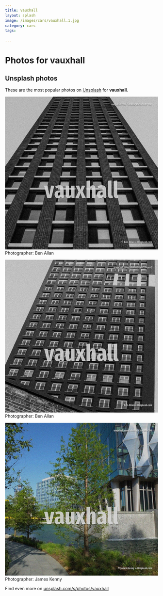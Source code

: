 ```yaml
---
title: vauxhall
layout: splash
image: /images/cars/vauxhall.1.jpg
category: cars
tags:

---
```

# Photos for vauxhall
 
## Unsplash photos
These are the most popular photos on [Unsplash](https://unsplash.com) for **vauxhall**.
 
![vauxhall](/images/cars/vauxhall.1.jpg)
Photographer:  Ben Allan
 
![vauxhall](/images/cars/vauxhall.2.jpg)
Photographer:  Ben Allan
 
![vauxhall](/images/cars/vauxhall.3.jpg)
Photographer:  James Kenny
 
Find even more on [unsplash.com/s/photos/vauxhall](https://unsplash.com/s/photos/vauxhall)
 
